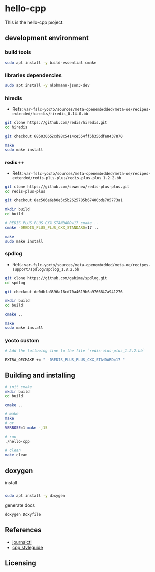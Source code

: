 # hello-cpp

This is the hello-cpp project.

## development environment

### build tools

```bash
sudo apt install -y build-essential cmake
```

### libraries dependencies

```bash
sudo apt install -y nlohmann-json3-dev
```

### hiredis

- Refs: `var-fslc-yocto/sources/meta-openembedded/meta-oe/recipes-extended/hiredis/hiredis_0.14.0.bb`

```bash
git clone https://github.com/redis/hiredis.git
cd hiredis

git checkout 685030652cd98c5414ce554ff5b356dfe8437870

make
sudo make install

```

### redis++

- Refs: `var-fslc-yocto/sources/meta-openembedded/meta-oe/recipes-extended/redis-plus-plus/redis-plus-plus_1.2.2.bb`

```bash
git clone https://github.com/sewenew/redis-plus-plus.git
cd redis-plus-plus

git checkout 8ac506e6eb0e5c5b2625785b67400bde705773a1

mkdir build
cd build

# REDIS_PLUS_PLUS_CXX_STANDARD=17 cmake ..
cmake -DREDIS_PLUS_PLUS_CXX_STANDARD=17 ..

make
sudo make install

```

### spdlog

- Refs: `var-fslc-yocto/sources/meta-openembedded/meta-oe/recipes-support/spdlog/spdlog_1.8.2.bb`

```bash
git clone https://github.com/gabime/spdlog.git
cd spdlog

git checkout de0dbfa3596a18cd70a4619b6a9766847a941276

mkdir build
cd build

cmake ..

make
sudo make install

```

### yocto custom

```bash
# Add the following line to the file `redis-plus-plus_1.2.2.bb`

EXTRA_OECMAKE += " -DREDIS_PLUS_PLUS_CXX_STANDARD=17 "
```

## Building and installing

```bash
# init cmake
mkdir build
cd build

cmake ..

# make
make
# or
VERBOSE=1 make -j15

# run
./hello-cpp

# clean
make clean
```

## doxygen

install

```bash

sudo apt install -y doxygen
```

generate docs

```bash
doxygen Doxyfile

```

## References

- [journalctl](https://www.freedesktop.org/software/systemd/man/journalctl.html)
- [cpp styleguide](https://google.github.io/styleguide/cppguide.html)

## Licensing
